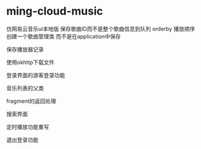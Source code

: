 # ming-cloud-music
仿网易云音乐ui本地版
保存歌曲ID而不是整个歌曲信息到队列 orderby 播放顺序
创建一个歌曲管理类 而不是在application中保存

保存播放器记录

使用okhttp下载文件

登录界面的游客登录功能

音乐列表的父类

fragment的返回处理

搜索界面

定时播放功能重写

退出登录功能